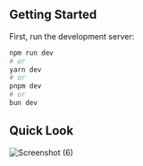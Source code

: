 ## Getting Started

First, run the development server:

```bash
npm run dev
# or
yarn dev
# or
pnpm dev
# or
bun dev
```
## Quick Look
![Screenshot (6)](https://github.com/user-attachments/assets/cec3ff86-06e5-4611-bc2e-aec099bf99c6)
